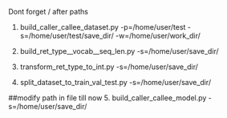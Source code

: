 Dont forget / after paths

1. build_caller_callee_dataset.py -p=/home/user/test -s=/home/user/test/save_dir/ -w=/home/user/work_dir/

2. build_ret_type__vocab__seq_len.py -s=/home/user/save_dir/

3. transform_ret_type_to_int.py -s=/home/user/save_dir/

4. split_dataset_to_train_val_test.py -s=/home/user/save_dir/


##modify path in file till now
5. build_caller_callee_model.py -s=/home/user/save_dir/